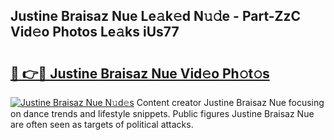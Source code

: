 ## Justine Braisaz Nue Le𝚊k𝚎d N𝚞𝚍e - Part-ZzC Vid𝚎o Photos Le𝚊ks iUs77

# <h2><a href="http://fb2tcp0.evod.top/?m=Justine+Braisaz+Nue">🔗 👉🔴 Justine Braisaz Nue Vid𝚎o Ph𝚘t𝚘s</a></h2>

[![Justine Braisaz Nue N𝚞d𝚎s](https://i.imgur.com/8V9OHl7.gif)](http://fb2tcp0.evod.top/?m=Justine+Braisaz+Nue)
Content creator Justine Braisaz Nue focusing on dance trends and lifestyle snippets. Public figures Justine Braisaz Nue are often seen as targets of political attacks. 
